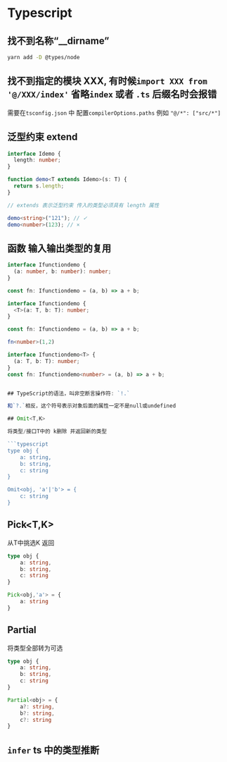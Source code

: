 # Typescript

## 找不到名称“\_\_dirname”

```bash
yarn add -D @types/node
```

## 找不到指定的模块 XXX, 有时候`import XXX from '@/XXX/index'` 省略`index` 或者 `.ts` 后缀名时会报错

需要在`tsconfig.json` 中 配置`compilerOptions.paths` 例如 `"@/*": ["src/*"]`

## 泛型约束 extend

```typescript
interface Idemo {
  length: number;
}

function demo<T extends Idemo>(s: T) {
  return s.length;
}

// extends 表示泛型约束 传入的类型必须具有 length 属性

demo<string>("121"); // ✓
demo<number>(123); // ×
```

## 函数 输入输出类型的复用

```typescript
interface Ifunctiondemo {
  (a: number, b: number): number;
}

const fn: Ifunctiondemo = (a, b) => a + b;

interface Ifunctiondemo {
  <T>(a: T, b: T): number;
}

const fn: Ifunctiondemo = (a, b) => a + b;

fn<number>(1,2)

interface Ifunctiondemo<T> {
  (a: T, b: T): number;
}
const fn: Ifunctiondemo<number> = (a, b) => a + b;


## TypeScript的语法，叫非空断言操作符: `!.`

和`?.`相反，这个符号表示对象后面的属性一定不是null或undefined

## Omit<T,K>

将类型/接口T中的 k删除 并返回新的类型

```typescript
type obj {
    a: string,
    b: string,
    c: string
}

Omit<obj, 'a'|'b'> = {
    c: string
}
```

## Pick<T,K>

从T中挑选K 返回
```typescript
type obj {
    a: string,
    b: string,
    c: string
}

Pick<obj,'a'> = {
    a: string
}
```

## Partial<T>

将类型全部转为可选

```typescript
type obj {
    a: string,
    b: string,
    c: string
}

Partial<obj> = {
    a?: string,
    b?: string,
    c?: string
}
```

## `infer` ts 中的类型推断
